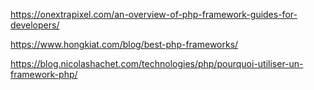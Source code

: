 
https://onextrapixel.com/an-overview-of-php-framework-guides-for-developers/

https://www.hongkiat.com/blog/best-php-frameworks/

https://blog.nicolashachet.com/technologies/php/pourquoi-utiliser-un-framework-php/
